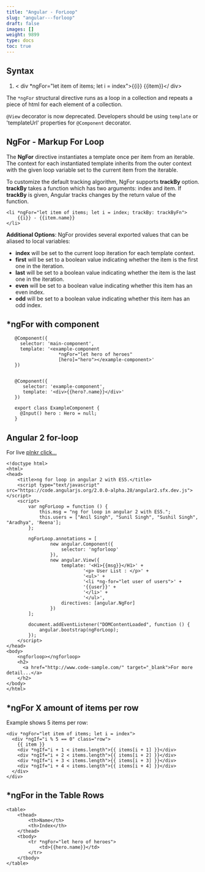 ```yaml
---
title: "Angular - ForLoop"
slug: "angular---forloop"
draft: false
images: []
weight: 9899
type: docs
toc: true
---
```


## Syntax
 1. < div *ngFor="let item of items; let i = index">{{i}} {{item}}</ div>

The `*ngFor` structural directive runs as a loop in a collection and repeats a piece of html for each element of a collection.

`@View` decorator is now deprecated. Developers should be using `template` or 'templateUrl' properties for `@Component` decorator.

## NgFor - Markup For Loop
The **NgFor** directive instantiates a template once per item from an iterable. The context for each instantiated template inherits from the outer context with the given loop variable set to the current item from the iterable.

To customize the default tracking algorithm, NgFor supports **trackBy** option. **trackBy** takes a function which has two arguments: index and item. If **trackBy** is given, Angular tracks changes by the return value of the function.

    <li *ngFor="let item of items; let i = index; trackBy: trackByFn">
        {{i}} - {{item.name}}
    </li>

**Additional Options**: 
NgFor provides several exported values that can be aliased to local variables:

 - **index** will be set to the current loop iteration for each template context.
 - **first** will be set to a boolean value indicating whether the item is the first one in the iteration.
 - **last** will be set to a boolean value indicating whether the item is the last one in the iteration.
 - **even** will be set to a boolean value indicating whether this item has an even index.
 - **odd** will be set to a boolean value indicating whether this item has an odd index.

## *ngFor with component
   

       @Component({
         selector: 'main-component',
         template: '<example-component    
                       *ngFor="let hero of heroes"
                       [hero]="hero"></example-component>'
       })


       @Component({
          selector: 'example-component',
          template: '<div>{{hero?.name}}</div>'
       })

       export class ExampleComponent {
         @Input() hero : Hero = null;
       }

 




## Angular 2 for-loop
For live [plnkr click...][1]

    <!doctype html>
    <html>
    <head>
        <title>ng for loop in angular 2 with ES5.</title>
        <script type="text/javascript" src="https://code.angularjs.org/2.0.0-alpha.28/angular2.sfx.dev.js"></script>
        <script>
            var ngForLoop = function () {
                this.msg = "ng for loop in angular 2 with ES5.";
                this.users = ["Anil Singh", "Sunil Singh", "Sushil Singh", "Aradhya", 'Reena'];
            };
    
            ngForLoop.annotations = [
                    new angular.Component({
                        selector: 'ngforloop'
                    }),
                    new angular.View({
                        template: '<H1>{{msg}}</H1>' +
                                '<p> User List : </p>' +
                                '<ul>' +
                                '<li *ng-for="let user of users">' +
                                '{{user}}' +
                                '</li>' +
                                '</ul>',
                        directives: [angular.NgFor]
                    })
            ];
    
            document.addEventListener("DOMContentLoaded", function () {
                angular.bootstrap(ngForLoop);
            });
        </script>
    </head>
    <body>
        <ngforloop></ngforloop>
        <h2>
          <a href="http://www.code-sample.com/" target="_blank">For more detail...</a>
        </h2>
    </body>
    </html>


  [1]: http://embed.plnkr.co/5btVMZ/preview

## *ngFor X amount of items per row
Example shows 5 items per row:

    <div *ngFor="let item of items; let i = index">
      <div *ngIf="i % 5 == 0" class="row">
        {{ item }}
        <div *ngIf="i + 1 < items.length">{{ items[i + 1] }}</div>
        <div *ngIf="i + 2 < items.length">{{ items[i + 2] }}</div>
        <div *ngIf="i + 3 < items.length">{{ items[i + 3] }}</div>
        <div *ngIf="i + 4 < items.length">{{ items[i + 4] }}</div>
      </div>
    </div>

## *ngFor in the Table Rows


    <table>
        <thead>
            <th>Name</th>
            <th>Index</th>
        </thead>
        <tbody>
            <tr *ngFor="let hero of heroes">
                <td>{{hero.name}}</td>
            </tr>
        </tbody>
    </table>

